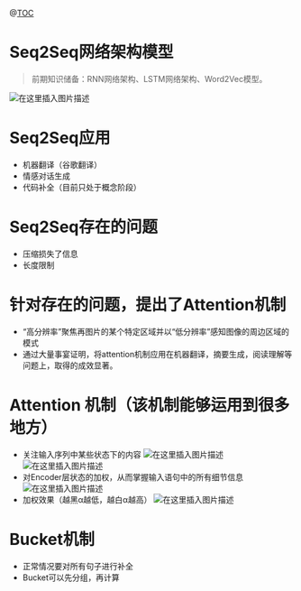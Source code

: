 ﻿@[TOC](Seq2Seq网络架构)
# Seq2Seq网络架构模型
> 前期知识储备：RNN网络架构、LSTM网络架构、Word2Vec模型。

![在这里插入图片描述](https://img-blog.csdnimg.cn/20190804182231267.png?x-oss-process=image/watermark,type_ZmFuZ3poZW5naGVpdGk,shadow_10,text_aHR0cHM6Ly9ibG9nLmNzZG4ubmV0L3dlaXhpbl80MjIzMDU1MA==,size_16,color_FFFFFF,t_70)
# Seq2Seq应用
* 机器翻译（谷歌翻译）
* 情感对话生成
* 代码补全（目前只处于概念阶段）
# Seq2Seq存在的问题
* 压缩损失了信息
* 长度限制
# 针对存在的问题，提出了Attention机制
* “高分辨率”聚焦再图片的某个特定区域并以“低分辨率”感知图像的周边区域的模式
* 通过大量事宴证明，将attention机制应用在机器翻译，摘要生成，阅读理解等问题上，取得的成效显著。
# Attention 机制（该机制能够运用到很多地方）
* 关注输入序列中某些状态下的内容
![在这里插入图片描述](https://img-blog.csdnimg.cn/20190804235853883.png?x-oss-process=image/watermark,type_ZmFuZ3poZW5naGVpdGk,shadow_10,text_aHR0cHM6Ly9ibG9nLmNzZG4ubmV0L3dlaXhpbl80MjIzMDU1MA==,size_16,color_FFFFFF,t_70)
![在这里插入图片描述](https://img-blog.csdnimg.cn/20190805000120724.png?x-oss-process=image/watermark,type_ZmFuZ3poZW5naGVpdGk,shadow_10,text_aHR0cHM6Ly9ibG9nLmNzZG4ubmV0L3dlaXhpbl80MjIzMDU1MA==,size_16,color_FFFFFF,t_70)
* 对Encoder层状态的加权，从而掌握输入语句中的所有细节信息
![在这里插入图片描述](https://img-blog.csdnimg.cn/20190805000407780.png?x-oss-process=image/watermark,type_ZmFuZ3poZW5naGVpdGk,shadow_10,text_aHR0cHM6Ly9ibG9nLmNzZG4ubmV0L3dlaXhpbl80MjIzMDU1MA==,size_16,color_FFFFFF,t_70)
* 加权效果（越黑α越低，越白α越高）
![在这里插入图片描述](https://img-blog.csdnimg.cn/20190805000942264.png?x-oss-process=image/watermark,type_ZmFuZ3poZW5naGVpdGk,shadow_10,text_aHR0cHM6Ly9ibG9nLmNzZG4ubmV0L3dlaXhpbl80MjIzMDU1MA==,size_16,color_FFFFFF,t_70)
# Bucket机制
* 正常情况要对所有句子进行补全
* Bucket可以先分组，再计算
   
